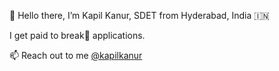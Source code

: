 👋 Hello there, 
I’m Kapil Kanur, SDET from Hyderabad, India 🇮🇳

I get paid to break🔨 applications.

📫 Reach out to me [@kapilkanur](https://www.linkedin.com/in/kapilkanur)

<!---
kapilkanur/kapilkanur is a ✨ special ✨ repository because its `README.md` (this file) appears on your GitHub profile.
You can click the Preview link to take a look at your changes.
--->
